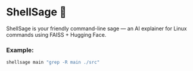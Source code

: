 # ShellSage 🐚

ShellSage is your friendly command-line sage — an AI explainer for Linux commands using FAISS + Hugging Face.

### Example:
```bash
shellsage main "grep -R main ./src"

